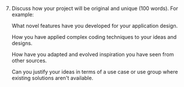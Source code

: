 7. Discuss how your project will be original and unique (100 words). For example:

    What novel features have you developed for your application design.

    How you have applied complex coding techniques to your ideas and designs.

    How have you adapted and evolved inspiration you have seen from other sources.

    Can you justify your ideas in terms of a use case or use group where existing solutions aren't available.